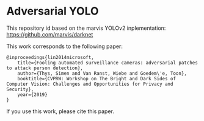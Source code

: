 # Adversarial YOLO
This repository id based on the marvis YOLOv2 inplementation: https://github.com/marvis/darknet

This work corresponds to the following paper:
```
@inproceedings{lin2014microsoft,
    title={Fooling automated surveillance cameras: adversarial patches to attack person detection},
    author={Thys, Simen and Van Ranst, Wiebe and Goedem\'e, Toon},
    booktitle={CVPRW: Workshop on The Bright and Dark Sides of Computer Vision: Challenges and Opportunities for Privacy and Security},
    year={2019}
}
```


If you use this work, please cite this paper.
